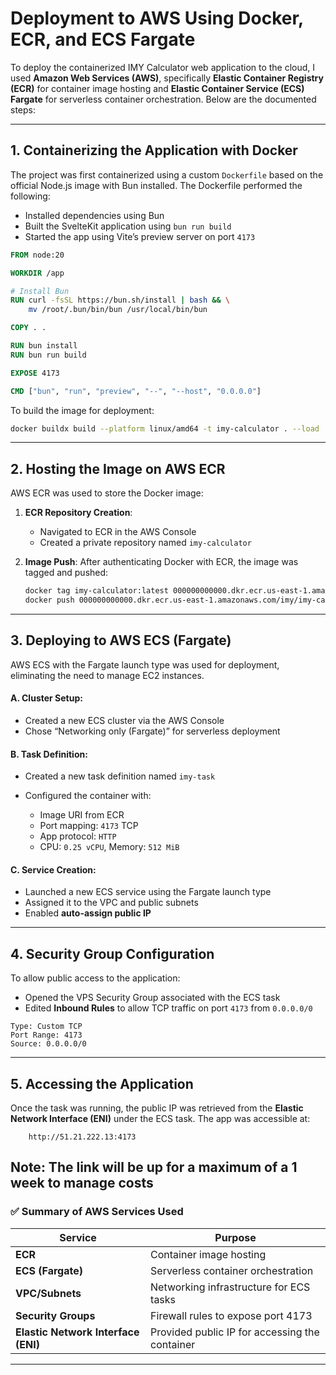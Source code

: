 # Deployment to AWS Using Docker, ECR, and ECS Fargate

To deploy the containerized IMY Calculator web application to the cloud, I used **Amazon Web Services (AWS)**, specifically **Elastic Container Registry (ECR)** for container image hosting and **Elastic Container Service (ECS) Fargate** for serverless container orchestration. Below are the documented steps:

---

## 1. Containerizing the Application with Docker

The project was first containerized using a custom `Dockerfile` based on the official Node.js image with Bun installed. The Dockerfile performed the following:

* Installed dependencies using Bun
* Built the SvelteKit application using `bun run build`
* Started the app using Vite’s preview server on port `4173`

```Dockerfile
FROM node:20

WORKDIR /app

# Install Bun
RUN curl -fsSL https://bun.sh/install | bash && \
    mv /root/.bun/bin/bun /usr/local/bin/bun

COPY . .

RUN bun install
RUN bun run build

EXPOSE 4173

CMD ["bun", "run", "preview", "--", "--host", "0.0.0.0"]
```

To build the image for deployment:

```bash
docker buildx build --platform linux/amd64 -t imy-calculator . --load
```

---

## 2. Hosting the Image on AWS ECR

AWS ECR was used to store the Docker image:

1. **ECR Repository Creation**:

   * Navigated to ECR in the AWS Console
   * Created a private repository named `imy-calculator`

2. **Image Push**:
   After authenticating Docker with ECR, the image was tagged and pushed:

   ```bash
   docker tag imy-calculator:latest 000000000000.dkr.ecr.us-east-1.amazonaws.com/imy/imy-calculator:latest
   docker push 000000000000.dkr.ecr.us-east-1.amazonaws.com/imy/imy-calculator:latest
   ```

---

## 3. Deploying to AWS ECS (Fargate)

AWS ECS with the Fargate launch type was used for deployment, eliminating the need to manage EC2 instances.

#### A. **Cluster Setup**:

* Created a new ECS cluster via the AWS Console
* Chose “Networking only (Fargate)” for serverless deployment

#### B. **Task Definition**:

* Created a new task definition named `imy-task`
* Configured the container with:

  * Image URI from ECR
  * Port mapping: `4173` TCP
  * App protocol: `HTTP`
  * CPU: `0.25 vCPU`, Memory: `512 MiB`

#### C. **Service Creation**:

* Launched a new ECS service using the Fargate launch type
* Assigned it to the VPC and public subnets
* Enabled **auto-assign public IP**

---

## 4. Security Group Configuration

To allow public access to the application:

* Opened the VPS Security Group associated with the ECS task
* Edited **Inbound Rules** to allow TCP traffic on port `4173` from `0.0.0.0/0`

```text
Type: Custom TCP
Port Range: 4173
Source: 0.0.0.0/0
```

---

## 5. Accessing the Application

Once the task was running, the public IP was retrieved from the **Elastic Network Interface (ENI)** under the ECS task. The app was accessible at:

```
    http://51.21.222.13:4173
```
Note: The link will be up for a maximum of a 1 week to manage costs
---

### ✅ Summary of AWS Services Used

| Service                             | Purpose                                        |
| ----------------------------------- | ---------------------------------------------- |
| **ECR**                             | Container image hosting                        |
| **ECS (Fargate)**                   | Serverless container orchestration             |
| **VPC/Subnets**                     | Networking infrastructure for ECS tasks        |
| **Security Groups**                 | Firewall rules to expose port 4173             |
| **Elastic Network Interface (ENI)** | Provided public IP for accessing the container |

---
